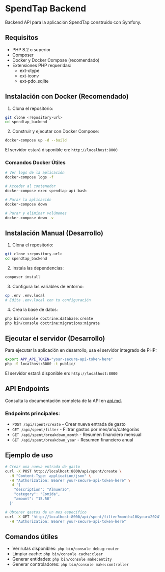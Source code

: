 # SpendTap Backend

Backend API para la aplicación SpendTap construido con Symfony.

## Requisitos

- PHP 8.2 o superior
- Composer
- Docker y Docker Compose (recomendado)
- Extensiones PHP requeridas:
  - ext-ctype
  - ext-iconv
  - ext-pdo_sqlite

## Instalación con Docker (Recomendado)

1. Clona el repositorio:
```bash
git clone <repository-url>
cd spendtap_backend
```

2. Construir y ejecutar con Docker Compose:
```bash
docker-compose up -d --build
```

El servidor estará disponible en: `http://localhost:8000`

### Comandos Docker Útiles

```bash
# Ver logs de la aplicación
docker-compose logs -f

# Acceder al contenedor
docker-compose exec spendtap-api bash

# Parar la aplicación
docker-compose down

# Parar y eliminar volúmenes
docker-compose down -v
```

## Instalación Manual (Desarrollo)

1. Clona el repositorio:
```bash
git clone <repository-url>
cd spendtap_backend
```

2. Instala las dependencias:
```bash
composer install
```

3. Configura las variables de entorno:
```bash
cp .env .env.local
# Edita .env.local con tu configuración
```

4. Crea la base de datos:
```bash
php bin/console doctrine:database:create
php bin/console doctrine:migrations:migrate
```

## Ejecutar el servidor (Desarrollo)

Para ejecutar la aplicación en desarrollo, usa el servidor integrado de PHP:

```bash
export APP_API_TOKEN="your-secure-api-token-here"
php -S localhost:8000 -t public/
```

El servidor estará disponible en: `http://localhost:8000`

## API Endpoints

Consulta la documentación completa de la API en [api.md](api.md).

### Endpoints principales:
- `POST /api/spent/create` - Crear nueva entrada de gasto
- `GET /api/spent/filter` - Filtrar gastos por mes/año/categorías
- `GET /api/spent/breakdown_month` - Resumen financiero mensual
- `GET /api/spent/breakdown_year` - Resumen financiero anual

## Ejemplo de uso

```bash
# Crear una nueva entrada de gasto
curl -X POST http://localhost:8000/api/spent/create \
  -H "Content-Type: application/json" \
  -H "Authorization: Bearer your-secure-api-token-here" \
  -d '{
    "description": "Almuerzo",
    "category": "Comida", 
    "amount": "15.50"
  }'

# Obtener gastos de un mes específico
curl -X GET "http://localhost:8000/api/spent/filter?month=10&year=2024" \
  -H "Authorization: Bearer your-secure-api-token-here"
```

## Comandos útiles

- Ver rutas disponibles: `php bin/console debug:router`
- Limpiar cache: `php bin/console cache:clear`
- Generar entidades: `php bin/console make:entity`
- Generar controladores: `php bin/console make:controller`
